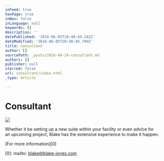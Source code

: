 ```yaml
---
inFeed: true
hasPage: true
inNav: false
inLanguage: null
keywords: []
description: ''
datePublished: '2016-06-05T20:48:49.242Z'
dateModified: '2016-06-05T20:48:48.709Z'
title: Consultant
author: []
sourcePath: _posts/2016-04-24-consultant.md
authors: []
publisher: null
starred: false
url: consultant/index.html
_type: Article

---
```

# Consultant
![](https://the-grid-user-content.s3-us-west-2.amazonaws.com/dd1be591-ec3e-4fd6-8393-df45299c4cf6.jpg)

Whether it be setting up a new suite within your facility or even advice for an upcoming project, Blake has the extensive experience to make it happen.

[For more information][0]

[0]: mailto: blake@blake-jones.com